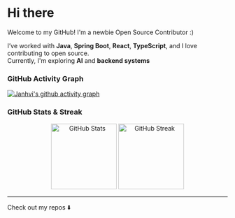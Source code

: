 # Hi there
Welcome to my GitHub! I'm a newbie Open Source Contributor :)

I’ve worked with **Java**, **Spring Boot**, **React**, **TypeScript**, and I love contributing to open source.  
Currently, I'm exploring **AI** and **backend systems** 


### GitHub Activity Graph
[![Janhvi's github activity graph](https://github-readme-activity-graph.vercel.app/graph?username=Janhvibabani&bg_color=ffffff&color=000000&line=ff5f5f&point=1f1f1f&area=true&hide_border=true)](https://github.com/ashutosh00710/github-readme-activity-graph)


### GitHub Stats & Streak

<p align="center">
  <img src="https://github-readme-stats.vercel.app/api?username=Janhvibabani&show_icons=true&theme=radical" alt="GitHub Stats" height="150" />
  <img src="https://streak-stats.demolab.com/?user=Janhvibabani&theme=radical&hide_border=true" alt="GitHub Streak" height="150" />
</p>

---

Check out my repos ⬇️
